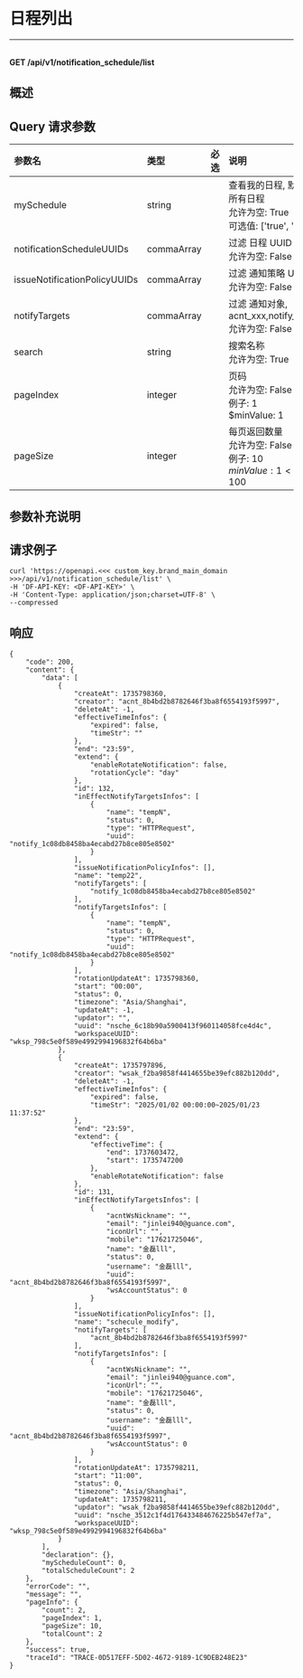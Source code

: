 # 日程列出

---

<br />**GET /api/v1/notification_schedule/list**

## 概述




## Query 请求参数

| 参数名        | 类型     | 必选   | 说明              |
|:-----------|:-------|:-----|:----------------|
| mySchedule | string |  | 查看我的日程, 默认 false: 查看所有日程<br>允许为空: True <br>可选值: ['true', 'false'] <br> |
| notificationScheduleUUIDs | commaArray |  | 过滤 日程 UUID<br>允许为空: False <br> |
| issueNotificationPolicyUUIDs | commaArray |  | 过滤 通知策略 UUID<br>允许为空: False <br> |
| notifyTargets | commaArray |  | 过滤 通知对象, acnt_xxx,notify_yyy,jj@qq.com<br>允许为空: False <br> |
| search | string |  | 搜索名称<br>允许为空: True <br> |
| pageIndex | integer |  | 页码<br>允许为空: False <br>例子: 1 <br>$minValue: 1 <br> |
| pageSize | integer |  | 每页返回数量<br>允许为空: False <br>例子: 10 <br>$minValue: 1 <br>$maxValue: 100 <br> |

## 参数补充说明





## 请求例子
```shell
curl 'https://openapi.<<< custom_key.brand_main_domain >>>/api/v1/notification_schedule/list' \
-H 'DF-API-KEY: <DF-API-KEY>' \
-H 'Content-Type: application/json;charset=UTF-8' \
--compressed
```




## 响应
```shell
{
    "code": 200,
    "content": {
        "data": [
            {
                "createAt": 1735798360,
                "creator": "acnt_8b4bd2b8782646f3ba8f6554193f5997",
                "deleteAt": -1,
                "effectiveTimeInfos": {
                    "expired": false,
                    "timeStr": ""
                },
                "end": "23:59",
                "extend": {
                    "enableRotateNotification": false,
                    "rotationCycle": "day"
                },
                "id": 132,
                "inEffectNotifyTargetsInfos": [
                    {
                        "name": "tempN",
                        "status": 0,
                        "type": "HTTPRequest",
                        "uuid": "notify_1c08db8458ba4ecabd27b8ce805e8502"
                    }
                ],
                "issueNotificationPolicyInfos": [],
                "name": "temp22",
                "notifyTargets": [
                    "notify_1c08db8458ba4ecabd27b8ce805e8502"
                ],
                "notifyTargetsInfos": [
                    {
                        "name": "tempN",
                        "status": 0,
                        "type": "HTTPRequest",
                        "uuid": "notify_1c08db8458ba4ecabd27b8ce805e8502"
                    }
                ],
                "rotationUpdateAt": 1735798360,
                "start": "00:00",
                "status": 0,
                "timezone": "Asia/Shanghai",
                "updateAt": -1,
                "updator": "",
                "uuid": "nsche_6c18b90a5900413f960114058fce4d4c",
                "workspaceUUID": "wksp_798c5e0f589e4992994196832f64b6ba"
            },
            {
                "createAt": 1735797896,
                "creator": "wsak_f2ba9858f4414655be39efc882b120dd",
                "deleteAt": -1,
                "effectiveTimeInfos": {
                    "expired": false,
                    "timeStr": "2025/01/02 00:00:00~2025/01/23 11:37:52"
                },
                "end": "23:59",
                "extend": {
                    "effectiveTime": {
                        "end": 1737603472,
                        "start": 1735747200
                    },
                    "enableRotateNotification": false
                },
                "id": 131,
                "inEffectNotifyTargetsInfos": [
                    {
                        "acntWsNickname": "",
                        "email": "jinlei940@guance.com",
                        "iconUrl": "",
                        "mobile": "17621725046",
                        "name": "金磊lll",
                        "status": 0,
                        "username": "金磊lll",
                        "uuid": "acnt_8b4bd2b8782646f3ba8f6554193f5997",
                        "wsAccountStatus": 0
                    }
                ],
                "issueNotificationPolicyInfos": [],
                "name": "schecule_modify",
                "notifyTargets": [
                    "acnt_8b4bd2b8782646f3ba8f6554193f5997"
                ],
                "notifyTargetsInfos": [
                    {
                        "acntWsNickname": "",
                        "email": "jinlei940@guance.com",
                        "iconUrl": "",
                        "mobile": "17621725046",
                        "name": "金磊lll",
                        "status": 0,
                        "username": "金磊lll",
                        "uuid": "acnt_8b4bd2b8782646f3ba8f6554193f5997",
                        "wsAccountStatus": 0
                    }
                ],
                "rotationUpdateAt": 1735798211,
                "start": "11:00",
                "status": 0,
                "timezone": "Asia/Shanghai",
                "updateAt": 1735798211,
                "updator": "wsak_f2ba9858f4414655be39efc882b120dd",
                "uuid": "nsche_3512c1f4d176433484676225b547ef7a",
                "workspaceUUID": "wksp_798c5e0f589e4992994196832f64b6ba"
            }
        ],
        "declaration": {},
        "myScheduleCount": 0,
        "totalScheduleCount": 2
    },
    "errorCode": "",
    "message": "",
    "pageInfo": {
        "count": 2,
        "pageIndex": 1,
        "pageSize": 10,
        "totalCount": 2
    },
    "success": true,
    "traceId": "TRACE-0D517EFF-5D02-4672-9189-1C9DEB248E23"
} 
```




